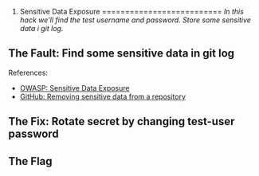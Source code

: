 1. Sensitive Data Exposure
==========================
_In this hack we'll find the test username and password. Store some sensitive data i git log._

The Fault: Find some sensitive data in git log
----------------------------------------------

References:
* [OWASP: Sensitive Data Exposure](https://owasp.org/www-project-top-ten/OWASP_Top_Ten_2017/Top_10-2017_A3-Sensitive_Data_Exposure)
* [GitHub: Removing sensitive data from a repository](https://help.github.com/en/github/authenticating-to-github/removing-sensitive-data-from-a-repository)

The Fix: Rotate secret by changing test-user password
-----------------------------------------------------

The Flag
--------
